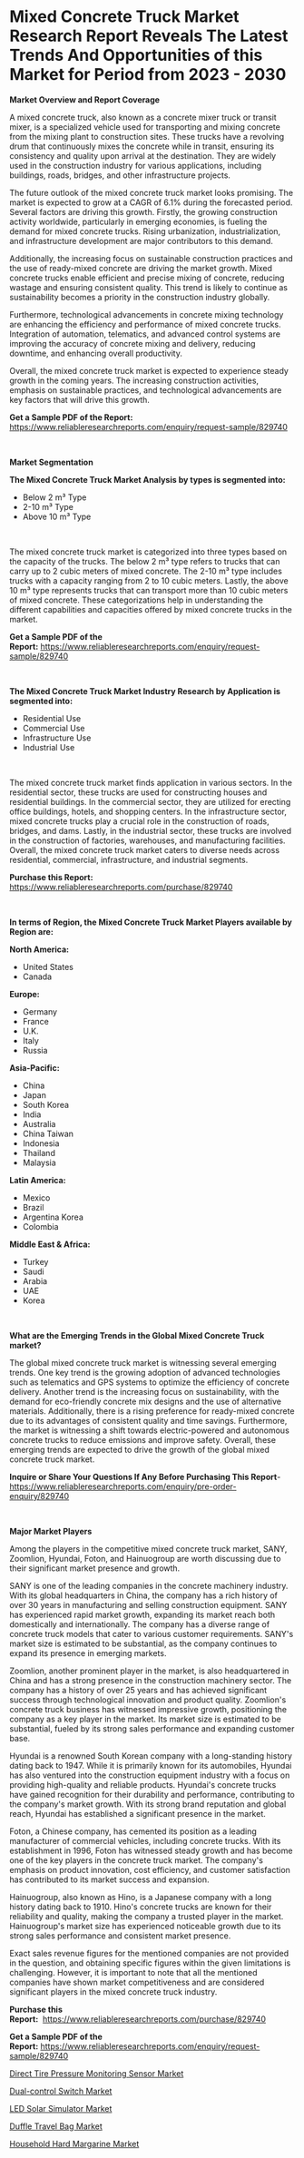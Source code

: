 <p><h1>Mixed Concrete Truck Market Research Report Reveals The Latest Trends And Opportunities of this Market for Period from 2023 - 2030</h1></p><p><strong>Market Overview and Report Coverage</strong></p>
<p><p>A mixed concrete truck, also known as a concrete mixer truck or transit mixer, is a specialized vehicle used for transporting and mixing concrete from the mixing plant to construction sites. These trucks have a revolving drum that continuously mixes the concrete while in transit, ensuring its consistency and quality upon arrival at the destination. They are widely used in the construction industry for various applications, including buildings, roads, bridges, and other infrastructure projects.</p><p>The future outlook of the mixed concrete truck market looks promising. The market is expected to grow at a CAGR of 6.1% during the forecasted period. Several factors are driving this growth. Firstly, the growing construction activity worldwide, particularly in emerging economies, is fueling the demand for mixed concrete trucks. Rising urbanization, industrialization, and infrastructure development are major contributors to this demand.</p><p>Additionally, the increasing focus on sustainable construction practices and the use of ready-mixed concrete are driving the market growth. Mixed concrete trucks enable efficient and precise mixing of concrete, reducing wastage and ensuring consistent quality. This trend is likely to continue as sustainability becomes a priority in the construction industry globally.</p><p>Furthermore, technological advancements in concrete mixing technology are enhancing the efficiency and performance of mixed concrete trucks. Integration of automation, telematics, and advanced control systems are improving the accuracy of concrete mixing and delivery, reducing downtime, and enhancing overall productivity.</p><p>Overall, the mixed concrete truck market is expected to experience steady growth in the coming years. The increasing construction activities, emphasis on sustainable practices, and technological advancements are key factors that will drive this growth.</p></p>
<p><strong>Get a Sample PDF of the Report:</strong> <a href="https://www.reliableresearchreports.com/enquiry/request-sample/829740">https://www.reliableresearchreports.com/enquiry/request-sample/829740</a></p>
<p>&nbsp;</p>
<p><strong>Market Segmentation</strong></p>
<p><strong>The Mixed Concrete Truck Market Analysis by types is segmented into:</strong></p>
<p><ul><li>Below 2 m³ Type</li><li>2-10 m³ Type</li><li>Above 10 m³ Type</li></ul></p>
<p>&nbsp;</p>
<p><p>The mixed concrete truck market is categorized into three types based on the capacity of the trucks. The below 2 m³ type refers to trucks that can carry up to 2 cubic meters of mixed concrete. The 2-10 m³ type includes trucks with a capacity ranging from 2 to 10 cubic meters. Lastly, the above 10 m³ type represents trucks that can transport more than 10 cubic meters of mixed concrete. These categorizations help in understanding the different capabilities and capacities offered by mixed concrete trucks in the market.</p></p>
<p><strong>Get a Sample PDF of the Report:</strong>&nbsp;<a href="https://www.reliableresearchreports.com/enquiry/request-sample/829740">https://www.reliableresearchreports.com/enquiry/request-sample/829740</a></p>
<p>&nbsp;</p>
<p><strong>The Mixed Concrete Truck Market Industry Research by Application is segmented into:</strong></p>
<p><ul><li>Residential Use</li><li>Commercial Use</li><li>Infrastructure Use</li><li>Industrial Use</li></ul></p>
<p>&nbsp;</p>
<p><p>The mixed concrete truck market finds application in various sectors. In the residential sector, these trucks are used for constructing houses and residential buildings. In the commercial sector, they are utilized for erecting office buildings, hotels, and shopping centers. In the infrastructure sector, mixed concrete trucks play a crucial role in the construction of roads, bridges, and dams. Lastly, in the industrial sector, these trucks are involved in the construction of factories, warehouses, and manufacturing facilities. Overall, the mixed concrete truck market caters to diverse needs across residential, commercial, infrastructure, and industrial segments.</p></p>
<p><strong>Purchase this Report:</strong>&nbsp; <a href="https://www.reliableresearchreports.com/purchase/829740">https://www.reliableresearchreports.com/purchase/829740</a></p>
<p>&nbsp;</p>
<p><strong>In terms of Region, the Mixed Concrete Truck Market Players available by Region are:</strong></p>
<p>
    <p> <strong> North America: </strong>
        <ul>
            <li>United States</li>
            <li>Canada</li>
        </ul>
        </p> 
    <p> <strong> Europe: </strong>
        <ul>
            <li>Germany</li>
            <li>France</li>
            <li>U.K.</li>
            <li>Italy</li>
            <li>Russia</li>
        </ul>
        </p> 
    <p> <strong> Asia-Pacific: </strong>
        <ul>
            <li>China</li>
            <li>Japan</li>
            <li>South Korea</li>
            <li>India</li>
            <li>Australia</li>
            <li>China Taiwan</li>
            <li>Indonesia</li>
            <li>Thailand</li>
            <li>Malaysia</li>
        </ul>
        </p> 
    <p> <strong> Latin America: </strong>
        <ul>
            <li>Mexico</li>
            <li>Brazil</li>
            <li>Argentina Korea</li>
            <li>Colombia</li>
        </ul>
        </p> 
    <p> <strong> Middle East & Africa: </strong>
        <ul>
            <li>Turkey</li>
            <li>Saudi</li>
            <li>Arabia</li>
            <li>UAE</li>
            <li>Korea</li>
        </ul>
    </p>
    </p>
<p>&nbsp;</p>
<p><strong>What are the Emerging Trends in the Global Mixed Concrete Truck market?</strong></p>
<p><p>The global mixed concrete truck market is witnessing several emerging trends. One key trend is the growing adoption of advanced technologies such as telematics and GPS systems to optimize the efficiency of concrete delivery. Another trend is the increasing focus on sustainability, with the demand for eco-friendly concrete mix designs and the use of alternative materials. Additionally, there is a rising preference for ready-mixed concrete due to its advantages of consistent quality and time savings. Furthermore, the market is witnessing a shift towards electric-powered and autonomous concrete trucks to reduce emissions and improve safety. Overall, these emerging trends are expected to drive the growth of the global mixed concrete truck market.</p></p>
<p><strong>Inquire or Share Your Questions If Any Before Purchasing This Report</strong>- <a href="https://www.reliableresearchreports.com/enquiry/pre-order-enquiry/829740">https://www.reliableresearchreports.com/enquiry/pre-order-enquiry/829740</a></p>
<p>&nbsp;</p>
<p><strong>Major Market Players</strong></p>
<p><p>Among the players in the competitive mixed concrete truck market, SANY, Zoomlion, Hyundai, Foton, and Hainuogroup are worth discussing due to their significant market presence and growth.</p><p>SANY is one of the leading companies in the concrete machinery industry. With its global headquarters in China, the company has a rich history of over 30 years in manufacturing and selling construction equipment. SANY has experienced rapid market growth, expanding its market reach both domestically and internationally. The company has a diverse range of concrete truck models that cater to various customer requirements. SANY's market size is estimated to be substantial, as the company continues to expand its presence in emerging markets.</p><p>Zoomlion, another prominent player in the market, is also headquartered in China and has a strong presence in the construction machinery sector. The company has a history of over 25 years and has achieved significant success through technological innovation and product quality. Zoomlion's concrete truck business has witnessed impressive growth, positioning the company as a key player in the market. Its market size is estimated to be substantial, fueled by its strong sales performance and expanding customer base.</p><p>Hyundai is a renowned South Korean company with a long-standing history dating back to 1947. While it is primarily known for its automobiles, Hyundai has also ventured into the construction equipment industry with a focus on providing high-quality and reliable products. Hyundai's concrete trucks have gained recognition for their durability and performance, contributing to the company's market growth. With its strong brand reputation and global reach, Hyundai has established a significant presence in the market.</p><p>Foton, a Chinese company, has cemented its position as a leading manufacturer of commercial vehicles, including concrete trucks. With its establishment in 1996, Foton has witnessed steady growth and has become one of the key players in the concrete truck market. The company's emphasis on product innovation, cost efficiency, and customer satisfaction has contributed to its market success and expansion.</p><p>Hainuogroup, also known as Hino, is a Japanese company with a long history dating back to 1910. Hino's concrete trucks are known for their reliability and quality, making the company a trusted player in the market. Hainuogroup's market size has experienced noticeable growth due to its strong sales performance and consistent market presence.</p><p>Exact sales revenue figures for the mentioned companies are not provided in the question, and obtaining specific figures within the given limitations is challenging. However, it is important to note that all the mentioned companies have shown market competitiveness and are considered significant players in the mixed concrete truck industry.</p></p>
<p><strong>Purchase this Report:</strong>&nbsp;&nbsp;<a href="https://www.reliableresearchreports.com/purchase/829740">https://www.reliableresearchreports.com/purchase/829740</a></p>
<p></p>
<p><strong>Get a Sample PDF of the Report:</strong>&nbsp;<a href="https://www.reliableresearchreports.com/enquiry/request-sample/829740">https://www.reliableresearchreports.com/enquiry/request-sample/829740</a></p>
<p><p><a href="https://www.linkedin.com/pulse/direct-tire-pressure-monitoring-sensor-market-size-2023-/">Direct Tire Pressure Monitoring Sensor Market</a></p><p><a href="https://medium.com/@zoeyjohns1903/dual-control-switch-market-outlook-industry-overview-and-forecast-2023-to-2030-79b60ba5f669">Dual-control Switch Market</a></p><p><a href="https://www.linkedin.com/pulse/led-solar-simulator-market-size-growth-forecast-from-2023/">LED Solar Simulator Market</a></p><p><a href="https://medium.com/@bartlakin/duffle-travel-bag-market-share-evolution-and-market-growth-trends-2023-2030-59061a3f565f">Duffle Travel Bag Market</a></p><p><a href="https://www.linkedin.com/pulse/household-hard-margarine-market-research-report-provides-thorough/">Household Hard Margarine Market</a></p></p>